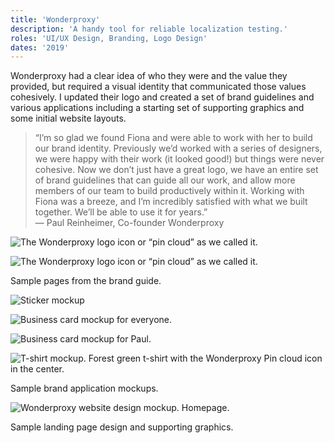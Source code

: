 ```yaml
---
title: 'Wonderproxy'
description: 'A handy tool for reliable localization testing.'
roles: 'UI/UX Design, Branding, Logo Design'
dates: '2019'
---
```


Wonderproxy had a clear idea of who they were and the value they provided, but required a visual identity that communicated those values cohesively. I updated their logo and created a set of brand guidelines and various applications including a starting set of supporting graphics and some initial website layouts.

<blockquote>“I’m so glad we found Fiona and were able to work with her to build our brand identity. Previously we’d worked with a series of designers, we were happy with their work (it looked good!) but things were never cohesive. Now we don’t just have a great logo, we have an entire set of brand guidelines that can guide all our work, and allow more members of our team to build productively within it. Working with Fiona was a breeze, and I’m incredibly satisfied with what we built together. We’ll be able to use it for years.”<br>
— Paul Reinheimer, Co-founder Wonderproxy
</blockquote>

![The Wonderproxy logo icon or “pin cloud” as we called it.](/images/wonderproxy/wp-logo-1.jpg)

![The Wonderproxy logo icon or “pin cloud” as we called it.](/images/wonderproxy/wp-logo-2.jpg)

<p class="caption">Sample pages from the brand guide.</p>

![Sticker mockup](/images/wonderproxy/wp-sticker.jpg)

![Business card mockup for everyone.](/images/wonderproxy/wp-bcard-all.jpg)

![Business card mockup for Paul.](/images/wonderproxy/wp-bcard-paul.jpg)

![T-shirt mockup. Forest green t-shirt with the Wonderproxy Pin cloud icon in the center.](/images/wonderproxy/wp-tshirt.png)

<p class="caption">Sample brand application mockups.</p>

![Wonderproxy website design mockup. Homepage.](/images/wonderproxy/wp-website-home.png)

<p class="caption">Sample landing page design and supporting graphics.</p>
